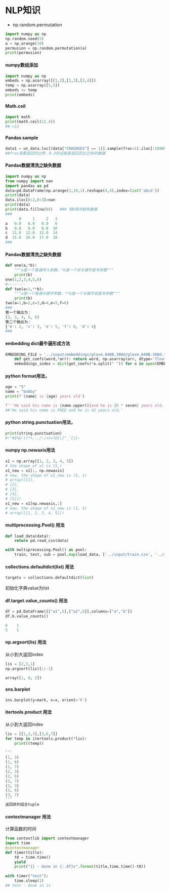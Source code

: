 # NLP知识

- np.random.permutation

```python
import numpy as np
np.random.seed(5)
a = np.arange(10)
permusion = np.random.permutation(a)
print(permusion)
```

#### numpy数组添加

```python
import numpy as np
embeds = np.asarray([[1,2],[2,3],[3,4]])
temp = np.asarray([5,5])
embeds += temp
print(embeds)
```

#### Math.ceil

```python
import math
print(math.ceil(12.4))
##->13
```

#### Pandas sample

```python
data1 = un_data.loc[(data["CRASHSEV"] == 1)].sample(frac=1).iloc[:10000, :]
##frac是要返回的比例，0.3的话就是返回百分之30的数据
```

#### Pandas数据清洗之缺失数据

```python
import numpy as np
from numpy import nan
import pandas as pd
data=pd.DataFrame(np.arange(3,19,1).reshape(4,4),index=list('abcd'))
print(data)
data.iloc[0:2,0:3]=nan
print(data)
print(data.fillna(0))   ### 用0填充缺失数据
###
      0     1     2   3
a   0.0   0.0   0.0   6
b   0.0   0.0   0.0  10
c  11.0  12.0  13.0  14
d  15.0  16.0  17.0  18
###
```

#### Pandas数据清洗之缺失数据

```python
def one(a,*b):
    """a是一个普通传入参数，*b是一个非关键字星号参数"""
    print(b)
one(1,2,3,4,5,6)
#--------
def two(a=1,**b):
    """a是一个普通关键字参数，**b是一个关键字双星号参数"""
    print(b)
two(a=1,b=2,c=3,d=4,e=5,f=6)
###
第一个输出为：
(2, 3, 4, 5, 6)
第二个输出为：
{'b': 2, 'c': 3, 'e': 5, 'f': 6, 'd': 4}
###
```

#### embedding dict最牛逼形成方法

```python
EMBEDDING_FILE = '../input/embeddings/glove.840B.300d/glove.840B.300d.txt'
    def get_coefs(word,*arr): return word, np.asarray(arr, dtype='float32')
    embeddings_index = dict(get_coefs(*o.split(" ")) for o in open(EMBEDDING_FILE))
```

#### python format用法，

```python
age = "5"
name = "bobby"
print(f'{name} is {age} years old')

f'''He said his name is {name.upper()}and he is {6 * seven} years old.'''
##'He said his name is FRED and he is 42 years old.'

```

#### python string.punctuation用法，

```python
print(string.punctuation)
#!"#$%&'()*+,-./:;<=>?@[\]^_`{|}~

```

#### numpy np.newaxis用法

```python
x1 = np.array([1, 2, 3, 4, 5]) 
# the shape of x1 is (5,) 
x1_new = x1[:, np.newaxis] 
# now, the shape of x1_new is (5, 1) 
# array([[1], 
# [2], 
# [3], 
# [4], 
# [5]]) 
x1_new = x1[np.newaxis,:] 
# now, the shape of x1_new is (1, 5) 
# array([[1, 2, 3, 4, 5]])

```

#### multiprocessing.Pool() 用法

```python
def load_data(data):
    return pd.read_csv(data)

with multiprocessing.Pool() as pool:
    train, test, sub = pool.map(load_data, ['../input/train.csv', '../input/test.csv', '../input/sample_submission.csv'])

```

#### collections.defaultdict(list) 用法

```python
targets = collections.defaultdict(list)

```

初始化字典value为list

#### df.target.value_counts() 用法

```python
df = pd.DataFrame([["a1",5],["a2",6]],columns=["a","b"])
df.b.value_counts()

6    1
5    1

```

#### np.argsort(lis) 用法

从小到大返回index

```python
lis = [2,3,1]
np.argsort(lis)[::-1]

array([1, 0, 2])

```

#### sns.barplot

```py
sns.barplot(y=mark, x=x, orient='h')

```

#### itertools.product 用法

从小到大返回index

~~~python
lis = [[1,2,3],[3,6,7]]
for temp in itertools.product(*lis):
    print((temp))
    
```
(1, 3)
(1, 6)
(1, 7)
(2, 3)
(2, 6)
(2, 7)
(3, 3)
(3, 6)
(3, 7)
```
返回排列组合tuple

~~~

#### 

#### contextmanager 用法

计算函数的时间

```python
from contextlib import contextmanager
import time
@contextmanager
def timer(title):
    t0 = time.time()
    yield
    print("{} - done in {:.0f}s".format(title,time.time()-t0))
   
with timer("test"):
    time.sleep(1)
## test - done in 1s


```

